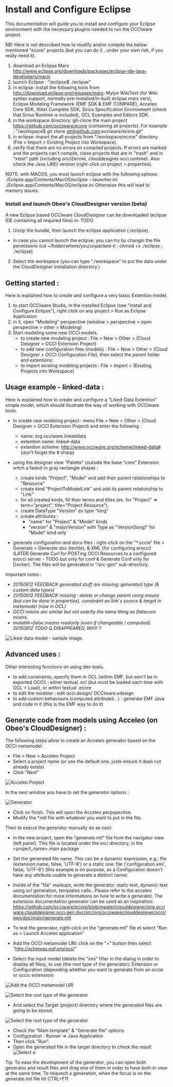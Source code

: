 Install and Configure Eclipse
=============================
This documentation will guide you to install and configure your Eclipse environment with the necessary plugins needed to run the OCCIware project.

NB: Here is not described how to modify and/or compile the below mentioned "ecore" projects (but you can do it , under your own risk, if you really need it).

1. download an Eclipse Mars http://www.eclipse.org/downloads/packages/eclipse-ide-java-developers/marsr 
2. launch Eclipse : "/eclipse$ ./eclipse"
3. in eclipse: install the following tools from http://download.eclipse.org/releases/mars: Mylyn WikiText (for Wiki syntax support, normally pre-installed/in-built eclipse mars vers), Eclipse Modeling Framework (EMF SDK & EMF COMPARE), Acceleo Core SDK, Xtext Complete SDK, Sirius Specification Environment (check that Sirius Runtime is included), OCL Examples and Editors SDK.
4. in the workspace directory: git-clone the main project https://github.com/occiware/ecore (containing all projects). For example : "/workspace$ git clone git@github.com:occiware/ecore.git"
5. in eclipse: import the all projects from "/workspace/ecore" directory (File > Import > Existing Project into Workspace).
6. verify that there are no errors on compiled projects. If errors are marked and the projects can't compile, close projects that are in "trash" and in "xtext" path (including occi2ecore, clouddesigner.occi.runtime). Also check the Java (JRE) version (right-click on project > properties).

NOTE: with MACOS, you must launch eclipse with the following options:
./Eclipse.app/Contents/MacOS/eclipse --launcher.ini ./Eclipse.app/Contents/MacOS/eclipse.ini 
Otherwise this will lead to memory issues.

### Install and launch Obeo's CloudDesigner version (beta)

A new Eclipse based OCCIware CloudDesigner can be downloaded (eclipse IDE containing all required files) in: TODO

1. Unzip the bundle, then launch the eclipse application (./eclipse).
  - In case you cannot launch the eclipse, you can try by changin the file permissons (cd ~/folder/where/you/unpacked-it ; chmod +x ./eclipse ; ./eclipse)
2. Select the workspace (you can type "./workspace" to put the data under the CloudDesigner installation directory.)

Getting started :
-----------------
Here is explained how to create and configure a very basic Extention model.

1. to start OCCIware Studio, in the installed Eclipse (see "Install and Configure Eclipse"), right click on any project > Run as Eclipse Application
2. in it, open "Modeling" perspective (window > perspective > open perspective > other > Modeling)
3. Start modeling some new OCCI models.
   - to create new modeling project : File > New > Other > (Cloud Designer > OCCI Extension Project)
   - to add new configuration files (models) : File > New > Other > (Cloud Designer > OCCI Configuration File), then select the parent folder and extentions. 
   - to import existing modeling projects : File > Import > (Existing Projects into Workspace)



Usage example - linked-data :
------------------------------
Here is explained how to create and configure a "Liked-Data Extention" simple model, which should illustrate the way of working with OCCIware tools.

* to create new modeling project : menu File > New > Other > (Cloud Designer > OCCI Extension Project) and enter the following :
    - name: org.occiware.linkeddata
    - extention name: linked-data
    - extention scheme: http://www.occiware.org/scheme/linked-data# (don't forget the # sharp)

* using the designer view "Palette" (outside the base "core" Extension witch a faded-in gray rectangle shape) :
  * create kinds "Project", "Model" and add their parent relationships to "Resource"
  * create kind  "ProjectToModelLink" and add its parent relationship to "Link"
  * for all created kinds, fill their terms and titles (ex. for "Project" => term="project", title="Project Resource").
  * create DataType "Version" as type "long" 
  * create attributes :
    - "name" for "Project" & "Model" kinds
    - "version" & "majorVersion" with Type as "Version[long]" for "Model" kind only
* generate configuration and docs files : right-click on the "*.occie" file > Generate > Generate doc (textile), & XML (for configuring erocci) (LATER Generate Curl for POSTing OCCI Resources to a configured erocci server - TODO but only for conf & Generate Conf only for Docker). The files will be generated in "/src-gen" sub-directory.

Important notes : 
  * *20150612 FEEDBACK generated stuff are missing: generated type (& custom data types)*
  * *20150612 FEEDBACK missing : delete or change parent using mouse (but can be done in properties), constraint on link's source & target in metamodel (now in OCL)*
  * *OCCI mixins are similar but not exactly the same thing as Datacore mixins.*
  * *mutable=false means readonly (even if changeable / computed). 20150812 TODO Q DISAPPEARED, WHY ?*

![Liked-data model - sample image.](/eclipse/images/linked-data.png)

Advanced uses :
---------------
Other interesting fonctions on using dev-tools.

* to add constraints, specify them in OCL (within EMF, but won't be in exported OCCI) : either textual .ocl (but must be loaded each time with OCL > Load), or within textual .ecore
* to edit the modeler : edit occi.design/ OCCIware.odesign
* to add custom behaviours (computed attributes...) : generate EMF Java and code in it (this is the EMF way to do it)

Generate code from models using Acceleo (on Obeo's CloudDesigner) :
-----------------------------------------
The following steps allow to create an Acceleo generator based on the OCCI metamodel:
- File > New > Acceleo Project
- Select a project name (or use the default one, juste ensure it does not already exists)
- Click "Next"

![Acceleo Project](/eclipse/images/generator1.png)

In the next window you have to set the generator options :

![Generator](/eclipse/images/generator2.png)

- Click on finish. This will open the Acceleo perpspective.
- Modify the *.mtl file with whatever you want to put in the file.

Then to execut the generator manually do as next:
- In the new project, open the "generate.mtl" file from the navigator view (left panel). This file is located under the src/ directory, in the <project_name>.main package
- Set the generated file name. This can be a dynamic expression, e.g.:
	file (extension.name, false, 'UTF-8')
	or a static one:
	file ('configuration.xml', false, 'UTF-8')
 (this example is on purpose, as a Configuration doesn't have any attribute usable to generate a distinct name)
- Inside of the "file" markups, write the generator: static text, dynamic text using ocl generation, templates calls.. 
	Please refer to the acceleo documentation for more informations on how to write a generator.
	The extension documentation generator can be used as an inspiration: https://github.com/occiware/ecore/blob/master/clouddesigner/org.occiware.clouddesigner.occi.gen.doc/src/org/occiware/clouddesigner/occi/gen/doc/main/generate.mtl

- To test the generator, right-click on the "generate.mtl" file et select "Run as > Launch Acceleo application"
- Add the OCCI metamodel URI: click on the "+" button then select "http://schemas.ogf.org/occi"
- Select the input model (delete the "xmi" filter in the dialog in order to display all files), to use (the root type of the generator): Extension or Configuration (depending whether you want to generate from an occie or occic extension)

![Add the OCCI metamodel URI](/eclipse/images/generator3.png)

![Select the root type of the generator](/eclipse/images/generator4.png)

- And select the Target (project) directory where the generated files are going to be stored.

![Select the root type of the generator](/eclipse/images/generator5.png)

- Check the "Main template" & "Generate file" options
- Configuration : Runner => Java Application
- Then click "Run".
- Open the generated file in the target directory to check the result
![Select a](/eclipse/images/generator6.png)

Tip: To ease the development of the generator, you can open both generator and result files and drag one of them in order to have both in view at the same time.
To relaunch a generation, when the focus is on the generate.mtl file hit CTRL+F11 
